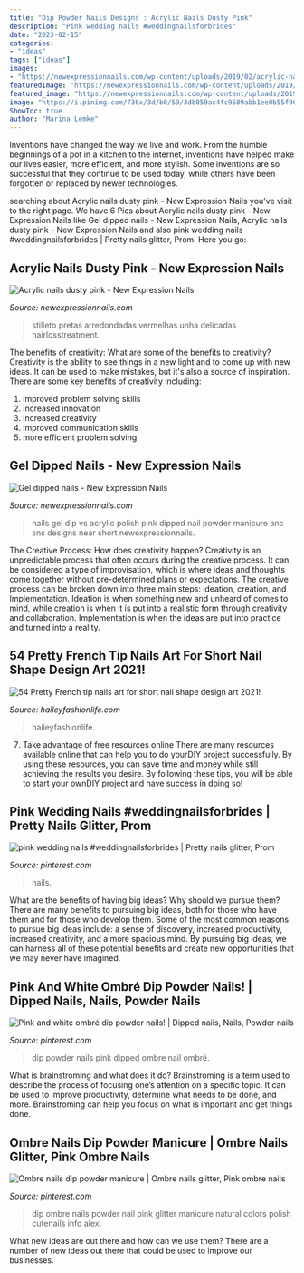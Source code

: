 ```yaml
---
title: "Dip Powder Nails Designs : Acrylic Nails Dusty Pink"
description: "Pink wedding nails #weddingnailsforbrides"
date: "2023-02-15"
categories:
- "ideas"
tags: ["ideas"]
images:
- "https://newexpressionnails.com/wp-content/uploads/2019/02/acrylic-nails-dusty-pink-1.jpg"
featuredImage: "https://newexpressionnails.com/wp-content/uploads/2019/02/gel-dipped-nails-1.jpg"
featured_image: "https://newexpressionnails.com/wp-content/uploads/2019/02/acrylic-nails-dusty-pink-1.jpg"
image: "https://i.pinimg.com/736x/3d/b0/59/3db059ac4fc9689abb1ee0b55f900854.jpg"
ShowToc: true
author: "Marina Lemke"
---
```



Inventions have changed the way we live and work. From the humble beginnings of a pot in a kitchen to the internet, inventions have helped make our lives easier, more efficient, and more stylish. Some inventions are so successful that they continue to be used today, while others have been forgotten or replaced by newer technologies.

	

		
searching about Acrylic nails dusty pink - New Expression Nails you've visit to the right page. We have 6 Pics about Acrylic nails dusty pink - New Expression Nails like Gel dipped nails - New Expression Nails, Acrylic nails dusty pink - New Expression Nails and also pink wedding nails #weddingnailsforbrides | Pretty nails glitter, Prom. Here you go:
		
    
## Acrylic Nails Dusty Pink - New Expression Nails

<img loading=lazy src="https://newexpressionnails.com/wp-content/uploads/2019/02/acrylic-nails-dusty-pink-1.jpg" onerror="this.onerror=null;this.src='https://tse3.mm.bing.net/th?id=OIP.6rqABeuH308yx76fh6tiwwHaHa&amp;pid=15.1';" alt="Acrylic nails dusty pink - New Expression Nails">

_Source: newexpressionnails.com_

>stilleto pretas arredondadas vermelhas unha delicadas hairlosstreatment. 

	

The benefits of creativity: What are some of the benefits to creativity?
Creativity is the ability to see things in a new light and to come up with new ideas. It can be used to make mistakes, but it's also a source of inspiration. There are some key benefits of creativity including: 
1. improved problem solving skills 
2. increased innovation 
3. increased creativity 
4. improved communication skills 
5. more efficient problem solving 

    
## Gel Dipped Nails - New Expression Nails

<img loading=lazy src="https://newexpressionnails.com/wp-content/uploads/2019/02/gel-dipped-nails-1.jpg" onerror="this.onerror=null;this.src='https://tse4.mm.bing.net/th?id=OIP.ATND55R3c9Z6bglnxzad9wHaJ4&amp;pid=15.1';" alt="Gel dipped nails - New Expression Nails">

_Source: newexpressionnails.com_

>nails gel dip vs acrylic polish pink dipped nail powder manicure anc sns designs near short newexpressionnails. 

	

The Creative Process: How does creativity happen?
Creativity is an unpredictable process that often occurs during the creative process. It can be considered a type of improvisation, which is where ideas and thoughts come together without pre-determined plans or expectations. The creative process can be broken down into three main steps: ideation, creation, and Implementation. Ideation is when something new and unheard of comes to mind, while creation is when it is put into a realistic form through creativity and collaboration. Implementation is when the ideas are put into practice and turned into a reality.

    
## 54 Pretty French Tip Nails Art For Short Nail Shape Design Art 2021!

<img loading=lazy src="https://haileyfashionlife.com/wp-content/uploads/2021/04/3-4.jpg" onerror="this.onerror=null;this.src='https://tse4.mm.bing.net/th?id=OIP.Zuo6RKypgMy60-6i6OdLqAHaLH&amp;pid=15.1';" alt="54 Pretty French tip nails art for short nail shape design art 2021!">

_Source: haileyfashionlife.com_

>haileyfashionlife. 

	

7) Take advantage of free resources online
There are many resources available online that can help you to do yourDIY project successfully. By using these resources, you can save time and money while still achieving the results you desire. By following these tips, you will be able to start your ownDIY project and have success in doing so!

    
## Pink Wedding Nails #weddingnailsforbrides | Pretty Nails Glitter, Prom

<img loading=lazy src="https://i.pinimg.com/736x/3d/b0/59/3db059ac4fc9689abb1ee0b55f900854.jpg" onerror="this.onerror=null;this.src='https://tse3.mm.bing.net/th?id=OIP.v-Kblh_m4ItrbP8_KCeBlwHaNJ&amp;pid=15.1';" alt="pink wedding nails #weddingnailsforbrides | Pretty nails glitter, Prom">

_Source: pinterest.com_

>nails. 

	

What are the benefits of having big ideas? Why should we pursue them?
There are many benefits to pursuing big ideas, both for those who have them and for those who develop them. Some of the most common reasons to pursue big ideas include: a sense of discovery, increased productivity, increased creativity, and a more spacious mind. By pursuing big ideas, we can harness all of these potential benefits and create new opportunities that we may never have imagined.

    
## Pink And White Ombré Dip Powder Nails! | Dipped Nails, Nails, Powder Nails

<img loading=lazy src="https://i.pinimg.com/736x/93/8a/bc/938abccbfc269b0fc66465fc6054f737.jpg" onerror="this.onerror=null;this.src='https://tse3.mm.bing.net/th?id=OIP.chk4OBV8vSdzclxka3gzFQHaNK&amp;pid=15.1';" alt="Pink and white ombré dip powder nails! | Dipped nails, Nails, Powder nails">

_Source: pinterest.com_

>dip powder nails pink dipped ombre nail ombré. 

	

What is brainstroming and what does it do?
Brainstroming is a term used to describe the process of focusing one’s attention on a specific topic. It can be used to improve productivity, determine what needs to be done, and more. Brainstroming can help you focus on what is important and get things done.

    
## Ombre Nails Dip Powder Manicure | Ombre Nails Glitter, Pink Ombre Nails

<img loading=lazy src="https://i.pinimg.com/736x/6d/c7/69/6dc769b302995e858425898e4693d871.jpg" onerror="this.onerror=null;this.src='https://tse3.mm.bing.net/th?id=OIP.JO_4-b1koc4anL-qGSNBuAHaJ3&amp;pid=15.1';" alt="Ombre nails dip powder manicure | Ombre nails glitter, Pink ombre nails">

_Source: pinterest.com_

>dip ombre nails powder nail pink glitter manicure natural colors polish cutenails info alex. 

	

What new ideas are out there and how can we use them?
There are a number of new ideas out there that could be used to improve our businesses.

